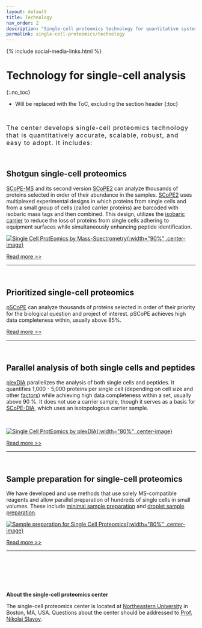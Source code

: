 ```yaml
---
layout: default
title: Technology
nav_order: 2
description: "Single-cell proteomics technology for quantitative systems biology"
permalink: single-cell-proteomics/technology
---
```

{% include social-media-links.html %}

# Technology for single-cell analysis
{:.no_toc}

* Will be replaced with the ToC, excluding the section header
{:toc}


&nbsp;

<div style="font-size:16px; font-weight: 400; letter-spacing: 1.3px;">
The center develops single-cell proteomics technology that is quantitatively accurate, scalable, robust, and easy to adopt. It includes:   
</div>

&nbsp;

## Shotgun single-cell proteomics
[SCoPE-MS](https://scp.slavovlab.net/SCoPE-MS) and its second version [SCoPE2](https://scp.slavovlab.net/SCoPE2) can analyze thousands of proteins selected in order of their abundance in the samples. [SCoPE2](https://genomebiology.biomedcentral.com/articles/10.1186/s13059-021-02267-5) uses multiplexed experimental designs in which proteins from single cells and from a small group of cells (called carrier proteins) are barcoded with isobaric mass tags and then combined. This design, utilizes the [isobaric carrier](https://pubs.acs.org/doi/10.1021/acs.jproteome.0c00675) to reduce the loss of proteins from single cells adhering to equipment surfaces while simultaneously enhancing peptide identification.


[![Single Cell ProtEomics by Mass-Spectrometry](https://slavovlab.net/2016_SCoPE-MS/SCoPE2-MS.png){:width="90%" .center-image}][scope2]

[Read more >>][scope2]

--------

&nbsp;


## Prioritized single-cell proteomics
[pSCoPE](https://scp.slavovlab.net/pSCoPE) can analyze thousands of proteins selected in order of their priority for the biological question and project of interest. pSCoPE achieves high data completeness within, usually above 85%.

[Read more >>](https://scp.slavovlab.net/pSCoPE)

--------

&nbsp;


## Parallel analysis of both single cells and peptides
[plexDIA][plexDIA] parallelizes the analysis of both single cells and peptides. It quantifies 1,000 - 5,000 proteins per single cell (depending on cell size and other [factors](https://youtu.be/kGNhq_8u4pE?feature=shared)) while achieving high data completeness within a set, usually above 90 %. It does not use a carrier sample, though it serves as a basis for [SCoPE-DIA](https://doi.org/10.1101/2024.06.17.599449), which uses an isotopologous carrier sample.

&nbsp;

[![Single Cell ProtEomics by plexDIA](https://scp.slavovlab.net/Figs/plexDIA_4.png){:width="80%" .center-image}](https://plexDIA.slavovlab.net)

[Read more >>][plexDIA]

---------


&nbsp;


## Sample preparation for single-cell proteomics
We have developed and use methods that use solely MS-compatible reagents and allow parallel preparation of hundreds of single cells in small volumes. These include [minimal sample preparation](https://sample-prep.slavovlab.net/mass-spec/mPOP) and [droplet sample preparation](https://sample-prep.slavovlab.net/nPOP).


[![Sample preparation for Single Cell Proteomics](https://sample-prep.slavovlab.net/assets/images/Automated_single-cell_sample_preparation.png){:width="80%" .center-image}](https://scp.slavovlab.net/sample-preparation)

[Read more >>](https://scp.slavovlab.net/sample-preparation)


------------

&nbsp;

&nbsp;

&nbsp;


**About the single-cell proteomics center**

The single-cell proteomics center is located at [Northeastern University](https://slavovlab.net/) in Boston, MA, USA. Questions about the center should be addressed to [Prof. Nikolai Slavov](https://coe.northeastern.edu/people/slavov-nikolai/).


[scope2]: https://scope2.slavovlab.net/ "Single Cell ProtEomics by Mass-Spectrometry, second generation SCoPE-MS"
[plexDIA]: https://scp.slavovlab.net/plexDIA "Increasing the throughput of single-cell proteomics by plexDIA"
